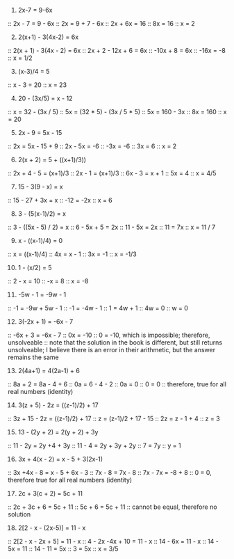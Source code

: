 1. 2x-7 = 9-6x

:: 2x - 7 = 9 - 6x
:: 2x = 9 + 7 - 6x
:: 2x + 6x = 16
:: 8x = 16
:: x = 2

2. 2(x+1) - 3(4x-2) = 6x

:: 2(x + 1) - 3(4x - 2) = 6x
:: 2x + 2 - 12x + 6 = 6x
:: -10x + 8 = 6x
::  -16x = -8
:: x = 1/2

3. (x-3)/4 = 5

:: x - 3 = 20
:: x = 23

4. 20 - (3x/5) = x - 12

:: x = 32 - (3x / 5)
:: 5x = (32 * 5) - (3x / 5 * 5)
:: 5x = 160 - 3x
:: 8x = 160
:: x = 20

5. 2x - 9 = 5x - 15

:: 2x = 5x - 15 + 9
:: 2x - 5x = -6
:: -3x = -6
:: 3x = 6
:: x = 2

6. 2(x + 2) = 5 + ((x+1)/3))

:: 2x + 4 - 5 = (x+1)/3
:: 2x - 1 = (x+1)/3
:: 6x - 3 = x + 1
:: 5x = 4
:: x = 4/5

7. 15 - 3(9 - x) = x

:: 15 - 27 + 3x = x
:: -12 = -2x
:: x = 6

8. 3 - (5(x-1)/2) = x 

:: 3 - ((5x - 5) / 2) = x
:: 6 - 5x + 5 = 2x
:: 11 - 5x = 2x
:: 11 = 7x
:: x = 11 / 7

9. x - ((x-1)/4) = 0

:: x = ((x-1)/4)
:: 4x = x - 1
:: 3x = -1
:: x = -1/3

10. 1 - (x/2) = 5

:: 2 - x = 10
:: -x = 8
:: x = -8

11. -5w - 1 = -9w - 1

:: -1 = -9w + 5w - 1
:: -1 = -4w - 1
:: 1 = 4w + 1
:: 4w = 0
:: w = 0

12. 3(-2x + 1) = -6x - 7

:: -6x + 3 = -6x - 7
:: 0x = -10
:: 0 = -10, which is impossible; therefore, unsolveable
:: note that the solution in the book is different, but still returns unsolveable; I believe there is an error in their arithmetic, but the answer remains the same

13. 2(4a+1) = 4(2a-1) + 6

:: 8a + 2 = 8a - 4 + 6
:: 0a = 6 - 4 - 2
:: 0a = 0
:: 0 = 0
:: therefore, true for all real numbers (identity)

14. 3(z + 5) - 2z = ((z-1)/2) + 17

:: 3z + 15 - 2z = ((z-1)/2) + 17
:: z = (z-1)/2  + 17 - 15
:: 2z = z - 1 + 4
:: z = 3

15. 13 - (2y + 2) = 2(y + 2) + 3y

:: 11 - 2y = 2y +4 + 3y
:: 11 - 4 = 2y + 3y + 2y
:: 7 = 7y
:: y = 1

16. 3x + 4(x - 2) = x - 5 + 3(2x-1)

:: 3x +4x - 8 = x - 5 + 6x - 3
:: 7x - 8 = 7x - 8
:: 7x - 7x = -8 + 8
:: 0 = 0, therefore true for all real numbers (identity)

17. 2c + 3(c + 2) = 5c + 11

:: 2c + 3c + 6 = 5c + 11
:: 5c + 6 = 5c + 11
:: cannot be equal, therefore no solution

18. 2[2 - x - (2x-5)] = 11 - x

:: 2[2 - x - 2x + 5] = 11 - x
:: 4 - 2x -4x + 10 = 11 - x
:: 14 - 6x = 11 - x
:: 14 - 5x = 11
:: 14 - 11 = 5x
:: 3 = 5x
:: x = 3/5